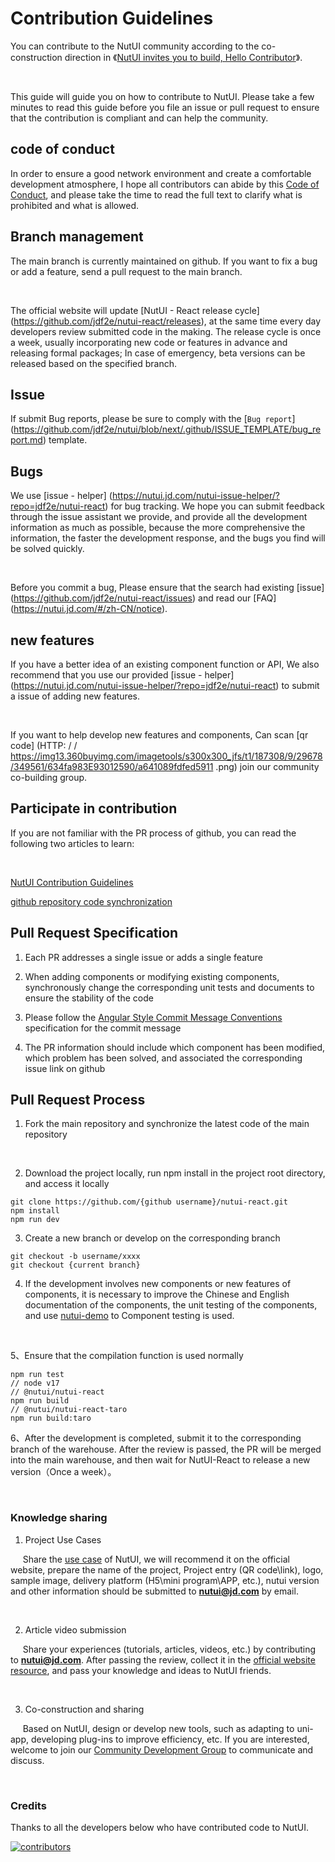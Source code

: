 # Contribution Guidelines

You can contribute to the NutUI community according to the co-construction direction in 《[NutUI invites you to build, Hello Contributor](https://jelly.jd.com/article/6320528b92d94a0068685525)》.

&nbsp;

This guide will guide you on how to contribute to NutUI. Please take a few minutes to read this guide before you file an issue or pull request to ensure that the contribution is compliant and can help the community.

## code of conduct

In order to ensure a good network environment and create a comfortable development atmosphere, I hope all contributors can abide by this [Code of Conduct](https://www.contributor-covenant.org/zh-cn/version/2/1/code_of_conduct/), and please take the time to read the full text to clarify what is prohibited and what is allowed.

## Branch management

The main branch is currently maintained on github. If you want to fix a bug or add a feature, send a pull request to the main branch.

&nbsp;

The official website will update [NutUI - React release cycle] (https://github.com/jdf2e/nutui-react/releases), at the same time every day developers review submitted code in the making. The release cycle is once a week, usually incorporating new code or features in advance and releasing formal packages; In case of emergency, beta versions can be released based on the specified branch.

## Issue

If submit Bug reports, please be sure to comply with the [` Bug report `] (https://github.com/jdf2e/nutui/blob/next/.github/ISSUE_TEMPLATE/bug_report.md) template.

## Bugs

We use [issue - helper] (https://nutui.jd.com/nutui-issue-helper/?repo=jdf2e/nutui-react) for bug tracking. We hope you can submit feedback through the issue assistant we provide, and provide all the development information as much as possible, because the more comprehensive the information, the faster the development response, and the bugs you find will be solved quickly.

&nbsp;

Before you commit a bug, Please ensure that the search had existing [issue] (https://github.com/jdf2e/nutui-react/issues) and read our [FAQ] (https://nutui.jd.com/#/zh-CN/notice).

## new features

If you have a better idea of an existing component function or API, We also recommend that you use our provided [issue - helper] (https://nutui.jd.com/nutui-issue-helper/?repo=jdf2e/nutui-react) to submit a issue of adding new features.

&nbsp;

If you want to help develop new features and components, Can scan [qr code] (HTTP: / / https://img13.360buyimg.com/imagetools/s300x300_jfs/t1/187308/9/29678/349561/634fa983E93012590/a641089fdfed5911 .png) join our community co-building group.

## Participate in contribution

If you are not familiar with the PR process of github, you can read the following two articles to learn:

&nbsp;

[NutUI Contribution Guidelines](https://github.com/jdf2e/nutui-react/discussions/348)

[github repository code synchronization](https://github.com/jdf2e/nutui/discussions/687)

## Pull Request Specification

1. Each PR addresses a single issue or adds a single feature

2. When adding components or modifying existing components, synchronously change the corresponding unit tests and documents to ensure the stability of the code

3. Please follow the [Angular Style Commit Message Conventions](https://gist.github.com/stephenparish/9941e89d80e2bc58a153) specification for the commit message

4. The PR information should include which component has been modified, which problem has been solved, and associated the corresponding issue link on github

## Pull Request Process

1. Fork the main repository and synchronize the latest code of the main repository

&nbsp;

2. Download the project locally, run npm install in the project root directory, and access it locally

```
git clone https://github.com/{github username}/nutui-react.git
npm install
npm run dev
```

3. Create a new branch or develop on the corresponding branch

```
git checkout -b username/xxxx
git checkout {current branch}
```

4. If the development involves new components or new features of components, it is necessary to improve the Chinese and English documentation of the components, the unit testing of the components, and use [nutui-demo](https://github.com/jdf2e/nutui-demo) to Component testing is used.

&nbsp;

5、Ensure that the compilation function is used normally

```
npm run test
// node v17
// @nutui/nutui-react
npm run build
// @nutui/nutui-react-taro
npm run build:taro
```

6、After the development is completed, submit it to the corresponding branch of the warehouse. After the review is passed, the PR will be merged into the main warehouse, and then wait for NutUI-React to release a new version（Once a week）。

&nbsp;

### Knowledge sharing

1. Project Use Cases

&nbsp;&nbsp;&nbsp;&nbsp;&nbsp;Share the [use case](https://nutui.jd.com/#/zh-CN/case) of NutUI, we will recommend it on the official website, prepare the name of the project, Project entry (QR code\link), logo, sample image, delivery platform (H5\mini program\APP, etc.), nutui version and other information should be submitted to **nutui@jd.com** by email.

&nbsp;

2. Article video submission

&nbsp;&nbsp;&nbsp;&nbsp;&nbsp;Share your experiences (tutorials, articles, videos, etc.) by contributing to **nutui@jd.com**. After passing the review, collect it in the [official website resource](https://nutui.jd.com/#/zh-CN/resource), and pass your knowledge and ideas to NutUI friends.

&nbsp;

3. Co-construction and sharing

&nbsp;&nbsp;&nbsp;&nbsp;&nbsp;Based on NutUI, design or develop new tools, such as adapting to uni-app, developing plug-ins to improve efficiency, etc. If you are interested, welcome to join our [Community Development Group](https://img13.360buyimg.com/imagetools/s300x300_jfs/t1/187308/9/29678/349561/634fa983E93012590/a641089fdfed5911.png) to communicate and discuss.

&nbsp;

### Credits

Thanks to all the developers below who have contributed code to NutUI.

<a href="https://github.com/jdf2e/nutui-react/graphs/contributors">
  <img src="https://opencollective.com/nutui-react/contributors.svg?width=890&button=false" alt="contributors"/>
</a>
